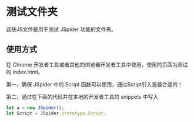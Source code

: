 # 测试文件夹
这些JS文件是用于测试 JSpider 功能的文件夹。

## 使用方式
在 Chrome 开发者工具或者其他的浏览器开发者工具中使用，使用的页面为测试的 index.html。

第一，确保 JSpider 中的 Script 函数可以使用，通过Script引入是最合适的！

第二，通过在下面的代码并在本地的开发者工具的 snippets 中写入




```js
let a = new JSpider();
let Script = JSpider.prototype.Script;

```